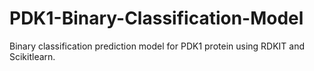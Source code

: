 # PDK1-Binary-Classification-Model
Binary classification prediction model for PDK1 protein using RDKIT and Scikitlearn. 
